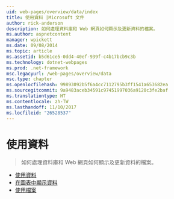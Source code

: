 ```yaml
---
uid: web-pages/overview/data/index
title: 使用資料 |Microsoft 文件
author: rick-anderson
description: 如何處理資料庫和 Web 網頁如何顯示及更新資料的檔案。
ms.author: aspnetcontent
manager: wpickett
ms.date: 09/08/2014
ms.topic: article
ms.assetid: b5d61ce5-0dd4-40ef-939f-c4b17bcb9c3b
ms.technology: dotnet-webpages
ms.prod: .net-framework
msc.legacyurl: /web-pages/overview/data
msc.type: chapter
ms.openlocfilehash: 99893092b5f6a4cc7112795b3ff1541a653682ea
ms.sourcegitcommit: 9a9483aceb34591c97451997036a9120c3fe2baf
ms.translationtype: HT
ms.contentlocale: zh-TW
ms.lasthandoff: 11/10/2017
ms.locfileid: "26528537"
---
```

<a name="working-with-data"></a>使用資料
====================
> 如何處理資料庫和 Web 網頁如何顯示及更新資料的檔案。


- [使用資料](5-working-with-data.md)
- [在圖表中顯示資料](7-displaying-data-in-a-chart.md)
- [使用檔案](working-with-files.md)

